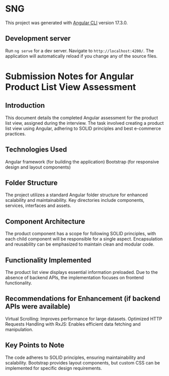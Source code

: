 # SNG

This project was generated with [Angular CLI](https://github.com/angular/angular-cli) version 17.3.0.

## Development server

Run `ng serve` for a dev server. Navigate to `http://localhost:4200/`. The application will automatically reload if you change any of the source files.

# Submission Notes for Angular Product List View Assessment

## Introduction

This document details the completed Angular assessment for the product list view, assigned during the interview. The task involved creating a product list view using Angular, adhering to SOLID principles and best e-commerce practices.

## Technologies Used

Angular framework (for building the application)
Bootstrap (for responsive design and layout components)

## Folder Structure

The project utilizes a standard Angular folder structure for enhanced scalability and maintainability. Key directories include components, services, interfaces and assets.

## Component Architecture

The product component has a scope for following SOLID principles, with each child component will be responsible for a single aspect. Encapsulation and reusability can be emphasized to maintain clean and modular code.

## Functionality Implemented

The product list view displays essential information preloaded. Due to the absence of backend APIs, the implementation focuses on frontend functionality.

## Recommendations for Enhancement (if backend APIs were available)

Virtual Scrolling: Improves performance for large datasets.
Optimized HTTP Requests Handling with RxJS: Enables efficient data fetching and manipulation.

## Key Points to Note

The code adheres to SOLID principles, ensuring maintainability and scalability.
Bootstrap provides layout components, but custom CSS can be implemented for specific design requirements.
